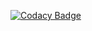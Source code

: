 [![Codacy Badge](https://api.codacy.com/project/badge/Grade/4fde7eacaf4c46a09583a144984519b6)](https://www.codacy.com/app/shravan-h/proj?utm_source=github.com&amp;utm_medium=referral&amp;utm_content=shravan-h/proj&amp;utm_campaign=Badge_Grade)
